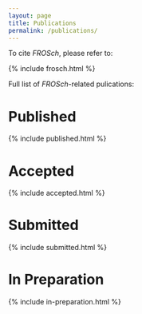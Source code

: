```yaml
---
layout: page
title: Publications
permalink: /publications/
---
```

To cite *FROSch*, please refer to:

{% include frosch.html %}

Full list of *FROSch*-related pulications:


# Published
{% include published.html %}
# Accepted
{% include accepted.html %}
# Submitted
{% include submitted.html %}
# In Preparation
{% include in-preparation.html %}
